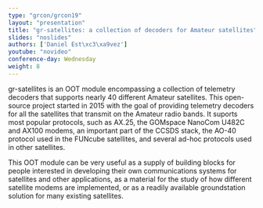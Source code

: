 ```yaml
---
type: "grcon/grcon19"
layout: "presentation"
title: "gr-satellites: a collection of decoders for Amateur satellites"
slides: "noslides"
authors: ['Daniel Est\xc3\xa9vez']
youtube: "novideo"
conference-day: Wednesday
weight: 8
---
```

gr-satellites is an OOT module encompassing a collection of telemetry decoders that supports nearly 40 different Amateur satellites. This open-source project started in 2015 with the goal of providing telemetry decoders for all the satellites that transmit on the Amateur radio bands. It suports most popular protocols, such as AX.25, the GOMspace NanoCom U482C and AX100 modems, an important part of the CCSDS stack, the AO-40 protocol used in the FUNcube
satellites, and several ad-hoc protocols used in other satellites.

This OOT module can be very useful as a supply of building blocks for people interested in developing their own communications systems for satellites and other applications, as a material for the study of how different satellite modems are implemented, or as a readily available groundstation solution for many existing satellites.